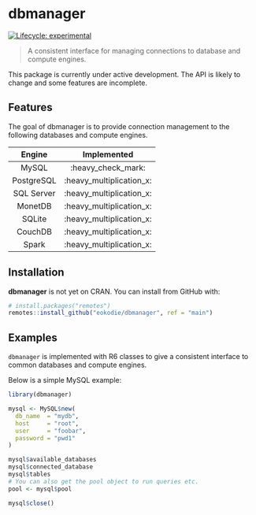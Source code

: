 
<!-- README.md is generated from README.Rmd. Please edit that file -->

# dbmanager

<div data-align="center">

<!-- hex -->

<!-- <img src="./man/figures/logo.png" height = "200px" /> -->

<!-- badges: start -->

<!-- Experimental -->

[![Lifecycle:
experimental](https://img.shields.io/badge/lifecycle-experimental-orange.svg)](https://www.tidyverse.org/lifecycle/#experimental)
<!-- badges: end -->

<!-- links start -->

<!-- links end -->

</div>

> A consistent interface for managing connections to database and
> compute engines.

This package is currently under active development. The API is likely to
change and some features are incomplete.

## Features

The goal of dbmanager is to provide connection management to the
following databases and compute engines.

|   Engine   |        Implemented         |
| :--------: | :------------------------: |
|   MySQL    |    :heavy\_check\_mark:    |
| PostgreSQL | :heavy\_multiplication\_x: |
| SQL Server | :heavy\_multiplication\_x: |
|  MonetDB   | :heavy\_multiplication\_x: |
|   SQLite   | :heavy\_multiplication\_x: |
|  CouchDB   | :heavy\_multiplication\_x: |
|   Spark    | :heavy\_multiplication\_x: |

## Installation

**dbmanager** is not yet on CRAN. You can install from GitHub with:

``` r
# install.packages("remotes")
remotes::install_github("eokodie/dbmanager", ref = "main")
```

## Examples

`dbmanager` is implemented with R6 classes to give a consistent
interface to common databases and compute engines.

Below is a simple MySQL example:

``` r
library(dbmanager)

mysql <- MySQL$new(
  db_name  = "mydb",
  host     = "root", 
  user     = "foobar", 
  password = "pwd1"
)

mysql$available_databases
mysql$connected_database
mysql$tables
# You can also get the pool object to run queries etc.
pool <- mysql$pool

mysql$close()
```
